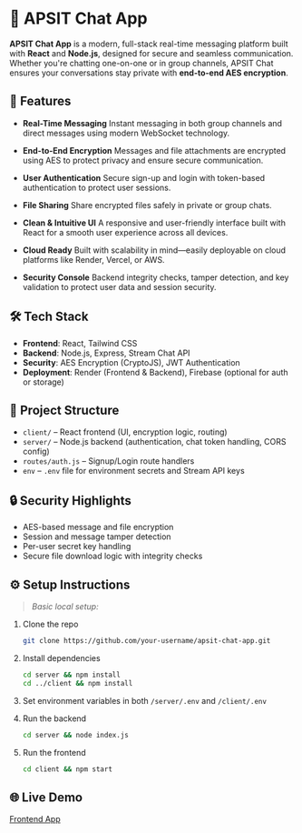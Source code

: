 
# 💬 APSIT Chat App

**APSIT Chat App** is a modern, full-stack real-time messaging platform built with **React** and **Node.js**, designed for secure and seamless communication. Whether you're chatting one-on-one or in group channels, APSIT Chat ensures your conversations stay private with **end-to-end AES encryption**.

## 🚀 Features

* **Real-Time Messaging**
  Instant messaging in both group channels and direct messages using modern WebSocket technology.

* **End-to-End Encryption**
  Messages and file attachments are encrypted using AES to protect privacy and ensure secure communication.

* **User Authentication**
  Secure sign-up and login with token-based authentication to protect user sessions.

* **File Sharing**
  Share encrypted files safely in private or group chats.

* **Clean & Intuitive UI**
  A responsive and user-friendly interface built with React for a smooth user experience across all devices.

* **Cloud Ready**
  Built with scalability in mind—easily deployable on cloud platforms like Render, Vercel, or AWS.

* **Security Console**
  Backend integrity checks, tamper detection, and key validation to protect user data and session security.

## 🛠 Tech Stack

* **Frontend**: React, Tailwind CSS
* **Backend**: Node.js, Express, Stream Chat API
* **Security**: AES Encryption (CryptoJS), JWT Authentication
* **Deployment**: Render (Frontend & Backend), Firebase (optional for auth or storage)

## 📁 Project Structure

* `client/` – React frontend (UI, encryption logic, routing)
* `server/` – Node.js backend (authentication, chat token handling, CORS config)
* `routes/auth.js` – Signup/Login route handlers
* `env` – `.env` file for environment secrets and Stream API keys

## 🔒 Security Highlights

* AES-based message and file encryption
* Session and message tamper detection
* Per-user secret key handling
* Secure file download logic with integrity checks

## ⚙️ Setup Instructions

> *Basic local setup:*

1. Clone the repo

   ```bash
   git clone https://github.com/your-username/apsit-chat-app.git
   ```
2. Install dependencies

   ```bash
   cd server && npm install  
   cd ../client && npm install
   ```
3. Set environment variables in both `/server/.env` and `/client/.env`
4. Run the backend

   ```bash
   cd server && node index.js
   ```
5. Run the frontend

   ```bash
   cd client && npm start
   ```

## 🌐 Live Demo

[Frontend App](https://apsit-chat-frontend.onrender.com)

